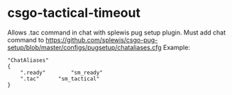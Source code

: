 # csgo-tactical-timeout
Allows .tac command in chat with splewis pug setup plugin. Must add chat command to https://github.com/splewis/csgo-pug-setup/blob/master/configs/pugsetup/chataliases.cfg
Example:

```
"ChatAliases"
{
	".ready"		"sm_ready"
   	".tac"      "sm_tactical"
}
```
